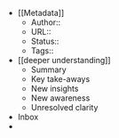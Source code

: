 - [[Metadata]]
    - Author::
    - URL::
    - Status::
    - Tags::
- [[deeper understanding]]
    - Summary
    - Key take-aways
    - New insights
    - New awareness
    - Unresolved clarity
- Inbox
- 
